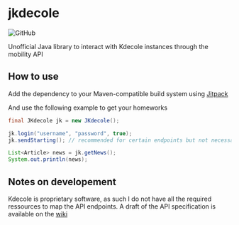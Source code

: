 # jkdecole
![GitHub](https://img.shields.io/github/license/vinceh121/jkdecole)

Unofficial Java library to interact with Kdecole instances through the mobility API

## How to use

Add the dependency to your Maven-compatible build system using [Jitpack](https://jitpack.io/#vinceh121/jkdecole)

And use the following example to get your homeworks

```java
final JKdecole jk = new JKdecole();

jk.login("username", "password", true);
jk.sendStarting(); // recommended for certain endpoints but not necessary

List<Article> news = jk.getNews();
System.out.println(news);
```
## Notes on developement

Kdecole is proprietary software, as such I do not have all the required ressources to map the API endpoints.
A draft of the API specification is available on the [wiki](https://github.com/vinceh121/jkdecole/wiki/API-Definiton)
